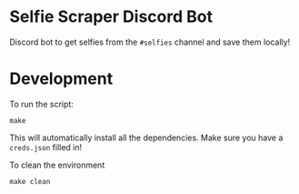# Selfie Scraper Discord Bot

Discord bot to get selfies from the `#selfies` channel and save them locally!

# Development

To run the script:

```
make
```

This will automatically install all the dependencies. Make sure you have a
`creds.json` filled in!

To clean the environment

```
make clean
```
